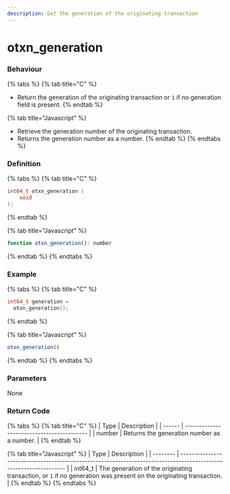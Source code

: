 ```yaml
---
description: Get the generation of the originating transaction
---
```


# otxn\_generation

### Behaviour

{% tabs %}
{% tab title="C" %}
* Return the generation of the originating transaction or `1` if no generation field is present.
{% endtab %}

{% tab title="Javascript" %}
* Retrieve the generation number of the originating transaction.
* Returns the generation number as a number.
{% endtab %}
{% endtabs %}

### Definition

{% tabs %}
{% tab title="C" %}
```c
int64_t otxn_generation (
    void
);
```
{% endtab %}

{% tab title="Javascript" %}
```javascript
function otxn_generation(): number
```
{% endtab %}
{% endtabs %}



### Example

{% tabs %}
{% tab title="C" %}
```c
int64_t generation = 
  otxn_generation();
```
{% endtab %}

{% tab title="Javascript" %}
```javascript
otxn_generation()
```
{% endtab %}
{% endtabs %}



### Parameters

None

### Return Code

{% tabs %}
{% tab title="C" %}
| Type   | Description                                |
| ------ | ------------------------------------------ |
| number | Returns the generation number as a number. |
{% endtab %}

{% tab title="Javascript" %}
| Type     | Description                                                                                                        |
| -------- | ------------------------------------------------------------------------------------------------------------------ |
| int64\_t | The generation of the originating transaction, or `1` if no generation was present on the originating transaction. |
{% endtab %}
{% endtabs %}

